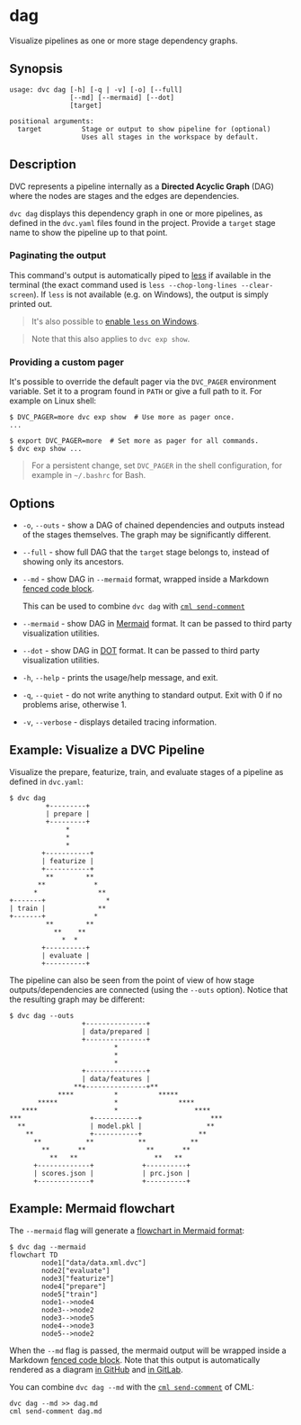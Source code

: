 # dag

Visualize <abbr>pipelines</abbr> as one or more <abbr>stage</abbr> dependency
graphs.

## Synopsis

```usage
usage: dvc dag [-h] [-q | -v] [-o] [--full]
               [--md] [--mermaid] [--dot]
               [target]

positional arguments:
  target          Stage or output to show pipeline for (optional)
                  Uses all stages in the workspace by default.
```

## Description

DVC represents a pipeline internally as a **Directed Acyclic Graph** (DAG) where
the nodes are stages and the edges are dependencies.

`dvc dag` displays this dependency graph in one or more pipelines, as defined in
the `dvc.yaml` files found in the <abbr>project</abbr>. Provide a `target` stage
name to show the pipeline up to that point.

[directed acyclic graph]:
  /doc/user-guide/data-pipelines/defining-pipelines#directed-acyclic-graph-dag

### Paginating the output

This command's output is automatically piped to
[less](<https://en.wikipedia.org/wiki/Less_(Unix)>) if available in the terminal
(the exact command used is `less --chop-long-lines --clear-screen`). If `less`
is not available (e.g. on Windows), the output is simply printed out.

> It's also possible to
> [enable `less` on Windows](/doc/user-guide/running-dvc-on-windows#enabling-paging-with-less).

> Note that this also applies to `dvc exp show`.

### Providing a custom pager

It's possible to override the default pager via the `DVC_PAGER` environment
variable. Set it to a program found in `PATH` or give a full path to it. For
example on Linux shell:

```dvc
$ DVC_PAGER=more dvc exp show  # Use more as pager once.
...

$ export DVC_PAGER=more  # Set more as pager for all commands.
$ dvc exp show ...
```

> For a persistent change, set `DVC_PAGER` in the shell configuration, for
> example in `~/.bashrc` for Bash.

## Options

- `-o`, `--outs` - show a DAG of chained dependencies and outputs instead of the
  stages themselves. The graph may be significantly different.

- `--full` - show full DAG that the `target` stage belongs to, instead of
  showing only its ancestors.

- `--md` - show DAG in `--mermaid` format, wrapped inside a Markdown
  [fenced code block](https://www.markdownguide.org/extended-syntax/#fenced-code-blocks).

  This can be used to combine `dvc dag` with
  [`cml send-comment`](https://cml.dev/doc/ref/send-comment)

- `--mermaid` - show DAG in [Mermaid](https://mermaid-js.github.io) format. It
  can be passed to third party visualization utilities.

- `--dot` - show DAG in
  [DOT](<https://en.wikipedia.org/wiki/DOT_(graph_description_language)>)
  format. It can be passed to third party visualization utilities.

- `-h`, `--help` - prints the usage/help message, and exit.

- `-q`, `--quiet` - do not write anything to standard output. Exit with 0 if no
  problems arise, otherwise 1.

- `-v`, `--verbose` - displays detailed tracing information.

## Example: Visualize a DVC Pipeline

Visualize the prepare, featurize, train, and evaluate stages of a pipeline as
defined in `dvc.yaml`:

```dvc
$ dvc dag
         +---------+
         | prepare |
         +---------+
              *
              *
              *
        +-----------+
        | featurize |
        +-----------+
         **        **
       **            *
      *               **
+-------+               *
| train |             **
+-------+            *
         **        **
           **    **
             *  *
        +----------+
        | evaluate |
        +----------+
```

The pipeline can also be seen from the point of view of how stage
outputs/dependencies are connected (using the `--outs` option). Notice that the
resulting graph may be different:

```dvc
$ dvc dag --outs
                  +---------------+
                  | data/prepared |
                  +---------------+
                          *
                          *
                          *
                  +---------------+
                  | data/features |
                **+---------------+**
            ****          *          *****
       *****              *               ****
   ****                   *                   ****
***                 +-----------+                 ***
  **                | model.pkl |                **
    **              +-----------+              **
      **           **           **           **
        **       **               **       **
          **   **                   **   **
      +-------------+            +----------+
      | scores.json |            | prc.json |
      +-------------+            +----------+
```

## Example: Mermaid flowchart

The `--mermaid` flag will generate a
[flowchart in Mermaid format](https://mermaid-js.github.io/mermaid/#/flowchart):

```dvc
$ dvc dag --mermaid
flowchart TD
        node1["data/data.xml.dvc"]
        node2["evaluate"]
        node3["featurize"]
        node4["prepare"]
        node5["train"]
        node1-->node4
        node3-->node2
        node3-->node5
        node4-->node3
        node5-->node2
```

When the `--md` flag is passed, the mermaid output will be wrapped inside a
Markdown
[fenced code block](https://www.markdownguide.org/extended-syntax/#fenced-code-blocks).
Note that this output is automatically rendered as a diagram
[in GitHub](https://github.blog/2022-02-14-include-diagrams-markdown-files-mermaid/)
and [in GitLab](https://docs.gitlab.com/ee/user/markdown.html#mermaid).

<admon type="tip">

You can combine `dvc dag --md` with the
[`cml send-comment`](https://cml.dev/doc/ref/send-comment) of CML:

```dvc
dvc dag --md >> dag.md
cml send-comment dag.md
```

</admon>
